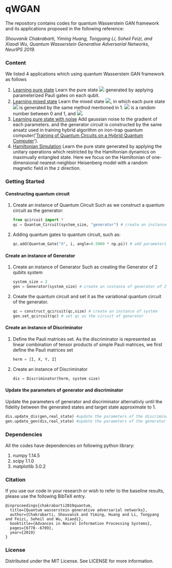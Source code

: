 # qWGAN
The repository contains codes for quantum Wasserstein GAN framework and its applications proposed in the following reference: 

_Shouvanik Chakrabarti, Yiming Huang, Tongyang Li, Soheil Feizi, and Xiaodi Wu, Quantum Wasserstein Generative Adversarial Networks, NeurIPS 2019._ 

### Content
We listed 4 applications which using quantum Wasserstein GAN framework as follows

1. [Learning pure state](./pure_state/README.MD)
    Learn the pure state ![](http://latex.codecogs.com/gif.latex?\rho_p) generated by applying parameterized Pauli gates on each qubit. 
2. [Learning mixed state](./mixed_state/README.MD)
    Learn the mixed state ![](http://latex.codecogs.com/gif.latex?{\rho_m}=\sum\nolimits_i{{P_i}\left|{{\varphi_i}}\right\rangle}\left\langle{{\varphi_i}}\right|), in which each pure state ![](http://latex.codecogs.com/gif.latex?{\left|{{\varphi_i}}\right\rangle}) is generated by the same method mentioned in 1. ![](http://latex.codecogs.com/gif.latex?{P_i}) is a random number between 0 and 1, and ![](http://latex.codecogs.com/gif.latex?\sum\nolimits_i{{P_i}}=1). 
3. [Learning pure state with noise](./noise_qwgan/README.MD)
    Add gaussian noise to the gradient of each parameters. and the generator circuit is constructed by the same ansatz used in training hybrid algorithm on iron-trap quantum computer('[Training of Quantum Circuits on a Hybrid Quantum Computer](https://arxiv.org/abs/1812.08862v1)').
4. [Hamiltonian Simulation](./hamiltonian_simulation/README.MD)
    Learn the pure state generated by applying the unitary operations which restricted by the Hamiltonian dynamics on maximually entangled state. Here we focus on the Hamiltonian of one-dimensional nearest-neighbor Heisenberg model with a random magnetic field in the z direction.

### Getting Started

#### Constructing quantum circuit
1. Create an instance of Quantum Circuit
    Such as we construct a quantum circuit as the generator:
    ```python
    from qcircuit import *
    qc = Quantum_Circuit(system_size, "generator") # create an instance of Quantum Circuit
    ```
2. Adding quantum gates to quantum circuit, such as:
	```python
    qc.add(Quantum_Gate("X", i, angle=0.5000 * np.pi)) # add parameterized X Rotation gate with 0.5*pi on ith wire
    ```

#### Create an instance of Generator
1. Create an instance of Generator
    Such as creating the Generator of 2 qubits system
    ```python
    system_size = 2
    gen = Generator(system_size) # create an instance of generator of 2 qubits system
    ```
2. Create the quantum circuit and set it as the variational quantum circuit of the generator.
    ```python
    qc = construct_qcircuit(qc,size) # create an instance of system
    gen.set_qcircuit(qc) # set qc as the circuit of generator
    ```

#### Create an instance of Discriminator
1. Define the Pauli matrices set.
    As the discriminator is represented as linear combination of tensor products of simple Pauli matrices, we first define the Pauli matrices set
    ```python
    herm = [I, X, Y, Z]
    ```
2. Create an instance of Discriminator
    ```python
    dis = Discriminator(herm, system size)
    ```

#### Update the parameters of generator and discriminator
Update the parameters of generator and discriminator alternativly until the fidelity between the generated states and target state approximate to 1.
```python
dis.update_dis(gen,real_state) #update the parameters of the discriminator
gen.update_gen(dis,real_state) #update the parameters of the generator
```

### Dependencies
All the codes have dependencies on following python library:
1. numpy 1.14.5
2. scipy 1.1.0
3. matplotlib 3.0.2

### Citation
If you use our code in your research or wish to refer to the baseline results, please use the following BibTeX entry.
```
@inproceedings{chakrabarti2019quantum,
  title={Quantum wasserstein generative adversarial networks},
  author={Chakrabarti, Shouvanik and Yiming, Huang and Li, Tongyang and Feizi, Soheil and Wu, Xiaodi},
  booktitle={Advances in Neural Information Processing Systems},
  pages={6778--6789},
  year={2019}
}
```

### License
Distributed under the MIT License. See LICENSE for more information.




   